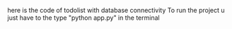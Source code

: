 here  is the code of todolist with database connectivity 
To run the project u just have to the type  "python app.py" in the terminal

